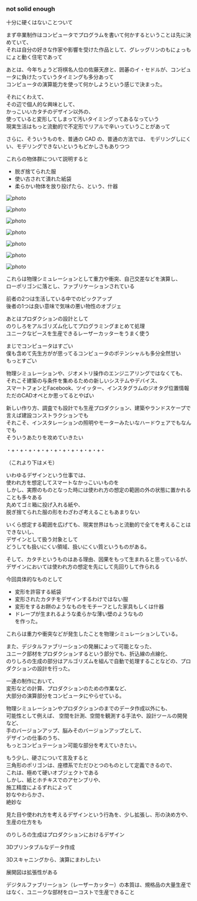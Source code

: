 ### not solid enough  


十分に硬くはないことついて  


まず卒業制作はコンピュータでプログラムを書いて何かするということは先に決めていて、  
それは自分の好きな作家や影響を受けた作品として、グレッグリンのもにょっもにょと動く住宅であって  


あとは、今年ちょうど将棋名人位の佐藤天彦と、囲碁のイ・セドルが、コンピュータに負けたっていうタイミングも多分あって  
コンピュータの演算能力を使って何かしようという感じで決まった。  


それにくわえて、  
その辺で個人的な興味として、  
かっこいいカタチのデザイン以外の、  
使っていると変形してしまって汚いタイミングってあるなっていう  
現実生活はもっと流動的で不定形でリアルで辛いっていうことがあって  


さらに、そういうものを、普通の CAD の、普通の方法では、
モデリングしにくい、モデリングできないというもどかしさもありつつ  


これらの物体群について説明すると  

- 脱ぎ捨てられた服  
- 使い古されて潰れた紙袋  
- 柔らかい物体を放り投げたら、という、什器  

![photo](photo/171222-05.jpg)  

![photo](photo/171222-04.jpg)  

![photo](photo/171222-02.jpg)  

![photo](photo/171222-06.jpg)  

![photo](photo/171222-03.jpg)  

![photo](photo/171222-0.jpg)  

![photo](photo/171222-01.jpg)  



これらは物理シミュレーションとして重力や衝突、自己交差などを演算し、  
ローポリゴンに落とし、ファブリケーションされている


前者の2つは生活している中でのピックアップ  
後者の1つは良い意味で気味の悪い物性のオブジェ  


あとはプロダクションの設計として  
のりしろをアルゴリズム化してプログラミングまとめて処理  
ユニークなピースを生産できるレーザーカッターをうまく使う  


まじでコンピュータはすごい  
僕も含めて先生方がが思ってるコンピュータのポテンシャルも多分全然甘い  
もっとすごい  


物理シミュレーションや、ジオメトリ操作のエンジニアリングではなくても、  
それこそ建築の与条件を集めるための新しいシステムやデバイス、  
スマートフォンとFacebook、ツイッター、インスタグラムのジオタグ位置情報  
ただのCADオペとか思ってるとやばい  


新しい作り方、調査でも設計でも生産プロダクション、建築やランドスケープで言えば建設コンストラクションでも  
それこそ、インスタレーションの照明やモーターみたいなハードウェアでもなんでも  
そういうあたりを攻めていきたい  





・+・+・+・+・+・+・+・+・+・+・+・  


（これより下はメモ）


いわゆるデザインという仕事では、  
使われ方を想定してスマートなかっこいいものを  
しかし、実際のものとなった時には使われ方の想定の範囲の外の状態に置かれることも多々ある  
丸めてゴミ箱に投げ入れる紙や、  
脱ぎ捨てられた服の形をわざわざ考えることもあまりない  

いくら想定する範囲を広げても、現実世界はもっと流動的で全てを考えることはできないし、  
デザインとして扱う対象として  
どうしても扱いにくい領域、扱いにくい質というものがある。  

そして、カタチというものはある理由、因果をもって生まれると思っているが、  
デザインにおいては使われ方の想定を先にして先回りして作られる  

今回具体的なものとして  
- 変形を許容する紙袋  
- 変形されたカタチをデザインするわけではない服  
- 変形をするお餅のようなものをモチーフとした家具もしくは什器  
- ドレープが生まれるような柔らかな薄い壁のようなもの  
を作った。  


これらは重力や衝突などが発生したことを物理シミュレーションしている。  


また、デジタルファブリーションの発展によって可能となった、  
ユニーク部材をプロダクションするという部分でも、折込線の点線化、  
のりしろの生成の部分はアルゴリズムを組んで自動で処理することなどの、プロダクションの設計を行った。  

一連の制作において、  
変形などの計算、プロダクションのための作業など、  
大部分の演算部分をコンピュータにやらせている。  

物理シミュレーションやプロダクションのまでのデータ作成以外にも、  
可能性として例えば、 空間を計測、空間を観測する手法や、設計ツールの開発など、  
手のバージョンアップ、脳みそのバージョンアップとして、  
デザインの仕事のうち、  
もっとコンピュテーション可能な部分を考えていきたい。  






もう少し、硬さについて言及すると  
三角形のポリゴンは、座標系でただひとつのものとして定義できるので、  
これは、極めて硬いオブジェクトである  
しかし、紙とホチキスでのアセンブリや、  
施工精度によるずれによって  
妙なやわらかさ、  
絶妙な  


見た目や使われ方を考えるデザインという行為を、少し拡張し、形の決め方や、生産の仕方をも  



のりしろの生成はプロダクションにおけるデザイン  


3Dプリンタブルなデータ作成  

3Dスキャニングから、演算にまわしたい  

展開図は拡張性がある  

デジタルファブリーション（レーザーカッター）の本質は、規格品の大量生産ではなく、ユニークな部材をローコストで生産できること  

